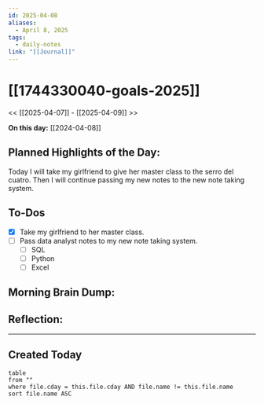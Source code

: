 ```yaml
---
id: 2025-04-08
aliases:
  - April 8, 2025
tags:
  - daily-notes
link: "[[Journal]]"
---
```

# [[1744330040-goals-2025]]

<< [[2025-04-07]] - [[2025-04-09]] >>

**On this day:** [[2024-04-08]]

## Planned Highlights of the Day:
Today I will take my girlfriend to give her master class to the serro del cuatro. Then I will continue passing my new notes to the new note taking system.

## To-Dos
- [x] Take my girlfriend to her master class.
- [ ] Pass data analyst notes to my new note taking system.
  - [ ] SQL
  - [ ] Python
  - [ ] Excel

## Morning Brain Dump:

## Reflection:

---

## Created Today
```dataview
table
from ""
where file.cday = this.file.cday AND file.name != this.file.name
sort file.name ASC
```

